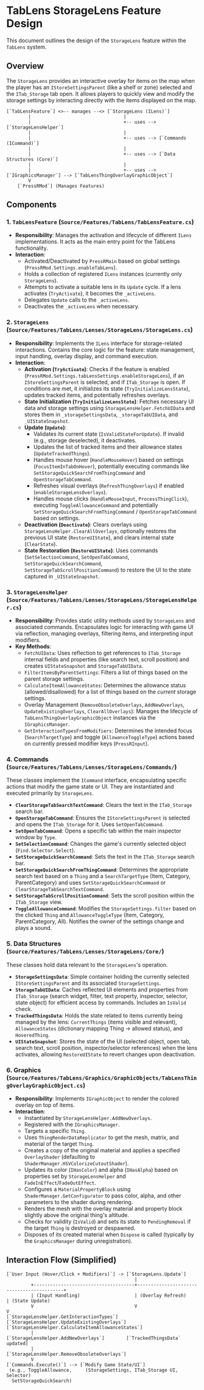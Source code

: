 # TabLens StorageLens Feature Design

This document outlines the design of the `StorageLens` feature within the `TabLens` system.

## Overview

The `StorageLens` provides an interactive overlay for items on the map when the player has an `IStoreSettingsParent` (like a shelf or zone) selected and the `ITab_Storage` tab open. It allows players to quickly view and modify the storage settings by interacting directly with the items displayed on the map.

```ASCII
[`TabLensFeature`] <>-- manages --<> [`StorageLens (ILens)`]
        |                                  |
        |                                  +-- uses --> [`StorageLensHelper`]
        |                                  |
        |                                  +-- uses --> [`Commands (ICommand)`]
        |                                  |
        |                                  +-- uses --> [`Data Structures (Core)`]
        |                                  |
        |                                  +-- uses --> [`IGraphicsManager`] --> [`TabLensThingOverlayGraphicObject`]
        V
    [`PressRMod`] (Manages Features)
```

## Components

### 1. `TabLensFeature` (`Source/Features/TabLens/TabLensFeature.cs`)

-   **Responsibility**: Manages the activation and lifecycle of different `ILens` implementations. It acts as the main entry point for the TabLens functionality.
-   **Interaction**:
    -   Activated/Deactivated by `PressRMain` based on global settings (`PressRMod.Settings.enableTabLens`).
    -   Holds a collection of registered `ILens` instances (currently only `StorageLens`).
    -   Attempts to activate a suitable lens in its `Update` cycle. If a lens activates (`TryActivate`), it becomes the `_activeLens`.
    -   Delegates `Update` calls to the `_activeLens`.
    -   Deactivates the `_activeLens` when necessary.

### 2. `StorageLens` (`Source/Features/TabLens/Lenses/StorageLens/StorageLens.cs`)

-   **Responsibility**: Implements the `ILens` interface for storage-related interactions. Contains the core logic for the feature: state management, input handling, overlay display, and command execution.
-   **Interaction**:
    -   **Activation (`TryActivate`)**: Checks if the feature is enabled (`PressRMod.Settings.tabLensSettings.enableStorageLens`), if an `IStoreSettingsParent` is selected, and if `ITab_Storage` is open. If conditions are met, it initializes its state (`TryInitializeLensState`), updates tracked items, and potentially refreshes overlays.
    -   **State Initialization (`TryInitializeLensState`)**: Fetches necessary UI data and storage settings using `StorageLensHelper.FetchUIData` and stores them in `_storageSettingsData`, `_storageTabUIData`, and `_UIStateSnapshot`.
    -   **Update (`Update`)**:
        -   Validates its current state (`IsValidStateForUpdate`). If invalid (e.g., storage deselected), it deactivates.
        -   Updates the list of tracked items and their allowance states (`UpdateTrackedThings`).
        -   Handles mouse hover (`HandleMouseHover`) based on settings (`FocusItemInTabOnHover`), potentially executing commands like `SetStorageQuickSearchFromThingCommand` and `OpenStorageTabCommand`.
        -   Refreshes visual overlays (`RefreshThingOverlays`) if enabled (`enableStorageLensOverlays`).
        -   Handles mouse clicks (`HandleMouseInput`, `ProcessThingClick`), executing `ToggleAllowanceCommand` and potentially `SetStorageQuickSearchFromThingCommand` / `OpenStorageTabCommand` based on settings.
    -   **Deactivation (`Deactivate`)**: Clears overlays using `StorageLensHelper.ClearAllOverlays`, optionally restores the previous UI state (`RestoreUIState`), and clears internal state (`ClearState`).
    -   **State Restoration (`RestoreUIState`)**: Uses commands (`SetSelectionCommand`, `SetOpenTabCommand`, `SetStorageQuickSearchCommand`, `SetStorageTabScrollPositionCommand`) to restore the UI to the state captured in `_UIStateSnapshot`.

### 3. `StorageLensHelper` (`Source/Features/TabLens/Lenses/StorageLens/StorageLensHelper.cs`)

-   **Responsibility**: Provides static utility methods used by `StorageLens` and associated commands. Encapsulates logic for interacting with game UI via reflection, managing overlays, filtering items, and interpreting input modifiers.
-   **Key Methods**:
    -   `FetchUIData`: Uses reflection to get references to `ITab_Storage` internal fields and properties (like search text, scroll position) and creates `UIStateSnapshot` and `StorageTabUIData`.
    -   `FilterItemsByParentSettings`: Filters a list of things based on the parent storage settings.
    -   `CalculateItemAllowanceStates`: Determines the allowance status (allowed/disallowed) for a list of things based on the *current* storage settings.
    -   Overlay Management (`RemoveObsoleteOverlays`, `AddNewOverlays`, `UpdateExistingOverlays`, `ClearAllOverlays`): Manages the lifecycle of `TabLensThingOverlayGraphicObject` instances via the `IGraphicsManager`.
    -   `GetInteractionTypesFromModifiers`: Determines the intended focus (`SearchTargetType`) and toggle (`AllowanceToggleType`) actions based on currently pressed modifier keys (`PressRInput`).

### 4. Commands (`Source/Features/TabLens/Lenses/StorageLens/Commands/`)

These classes implement the `ICommand` interface, encapsulating specific actions that modify the game state or UI. They are instantiated and executed primarily by `StorageLens`.

-   **`ClearStorageTabSearchTextCommand`**: Clears the text in the `ITab_Storage` search bar.
-   **`OpenStorageTabCommand`**: Ensures the `IStoreSettingsParent` is selected and opens the `ITab_Storage` for it. Uses `SetOpenTabCommand`.
-   **`SetOpenTabCommand`**: Opens a specific tab within the main inspector window by `Type`.
-   **`SetSelectionCommand`**: Changes the game's currently selected object (`Find.Selector.Select`).
-   **`SetStorageQuickSearchCommand`**: Sets the text in the `ITab_Storage` search bar.
-   **`SetStorageQuickSearchFromThingCommand`**: Determines the appropriate search text based on a `Thing` and a `SearchTargetType` (Item, Category, ParentCategory) and uses `SetStorageQuickSearchCommand` or `ClearStorageTabSearchTextCommand`.
-   **`SetStorageTabScrollPositionCommand`**: Sets the scroll position within the `ITab_Storage` view.
-   **`ToggleAllowanceCommand`**: Modifies the `StorageSettings.filter` based on the clicked `Thing` and `AllowanceToggleType` (Item, Category, ParentCategory, All). Notifies the owner of the settings change and plays a sound.

### 5. Data Structures (`Source/Features/TabLens/Lenses/StorageLens/Core/`)

These classes hold data relevant to the `StorageLens`'s operation.

-   **`StorageSettingsData`**: Simple container holding the currently selected `IStoreSettingsParent` and its associated `StorageSettings`.
-   **`StorageTabUIData`**: Caches reflected UI elements and properties from `ITab_Storage` (search widget, filter, text property, inspector, selector, state object) for efficient access by commands. Includes an `IsValid` check.
-   **`TrackedThingsData`**: Holds the state related to items currently being managed by the lens: `CurrentThings` (items visible and relevant), `AllowanceStates` (dictionary mapping Thing -> allowed status), and `HoveredThing`.
-   **`UIStateSnapshot`**: Stores the state of the UI (selected object, open tab, search text, scroll position, inspector/selector references) when the lens activates, allowing `RestoreUIState` to revert changes upon deactivation.

### 6. Graphics (`Source/Features/TabLens/Graphics/GraphicObjects/TabLensThingOverlayGraphicObject.cs`)

-   **Responsibility**: Implements `IGraphicObject` to render the colored overlay on top of items.
-   **Interaction**:
    -   Instantiated by `StorageLensHelper.AddNewOverlays`.
    -   Registered with the `IGraphicsManager`.
    -   Targets a specific `Thing`.
    -   Uses `ThingRenderDataReplicator` to get the mesh, matrix, and material of the target `Thing`.
    -   Creates a copy of the original material and applies a specified `OverlayShader` (defaulting to `ShaderManager.HSVColorizeCutoutShader`).
    -   Updates its color (`IHasColor`) and alpha (`IHasAlpha`) based on properties set by `StorageLensHelper` and `FadeInEffect`/`FadeOutEffect`.
    -   Configures a `MaterialPropertyBlock` using `ShaderManager.GetConfigurator` to pass color, alpha, and other parameters to the shader during rendering.
    -   Renders the mesh with the overlay material and property block slightly above the original thing's altitude.
    -   Checks for validity (`IsValid`) and sets its state to `PendingRemoval` if the target `Thing` is destroyed or despawned.
    -   Disposes of its created material when `Dispose` is called (typically by the `GraphicsManager` during unregistration).

## Interaction Flow (Simplified)

```ASCII
[`User Input (Hover/Click + Modifiers)`] -> [`StorageLens.Update`]
                                               |
         +-------------------------------------+-------------------------------------------+
         | (Input Handling)                    | (Overlay Refresh)                         | (State Update)
         V                                     V                                           V
[`StorageLensHelper.GetInteractionTypes`]  [`StorageLensHelper.UpdateExistingOverlays`]  [`StorageLensHelper.CalculateItemAllowanceStates`]
         |                                     [`StorageLensHelper.AddNewOverlays`]        [`TrackedThingsData` updated]
         |                                     [`StorageLensHelper.RemoveObsoleteOverlays`]
         V
[`Commands.Execute()`] --> [`Modify Game State/UI`]
 (e.g., ToggleAllowance,     (StorageSettings, ITab_Storage UI, Selector)
  SetStorageQuickSearch)
```
